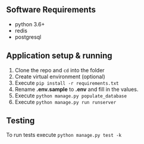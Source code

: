 ## Software Requirements
* python 3.6+
* redis
* postgresql

## Application setup & running
1. Clone the repo and `cd` into the folder
2. Create virtual environment (optional)
3. Execute `pip install -r requirements.txt`
4. Rename **.env.sample** to **.env** and fill in the values.
5. Execute `python manage.py populate_database`
6. Execute `python manage.py run runserver`

## Testing
To run tests execute `python manage.py test -k`